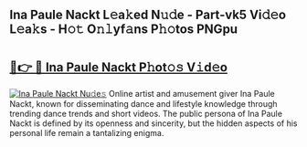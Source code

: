 ## Ina Paule Nackt L𝚎a𝚔ed N𝚞𝚍e - Part-vk5 Vi𝚍𝚎o L𝚎a𝚔s - H𝚘𝚝 O𝚗𝚕yf𝚊ns P𝚑𝚘tos PNGpu

# <h2><a href="http://kf1dfu.oniu.top/?m=Ina+Paule+Nackt">🔗👉 🔴 Ina Paule Nackt P𝚑ot𝚘𝚜 V𝚒d𝚎o</a></h2>

[![Ina Paule Nackt Nu𝚍e𝚜](https://i.imgur.com/0qMVB7G.gif)](http://kf1dfu.oniu.top/?m=Ina+Paule+Nackt)
Online artist and amusement giver Ina Paule Nackt, known for disseminating dance and lifestyle knowledge through trending dance trends and short videos. The public persona of Ina Paule Nackt is defined by its openness and sincerity, but the hidden aspects of his personal life remain a tantalizing enigma.  
